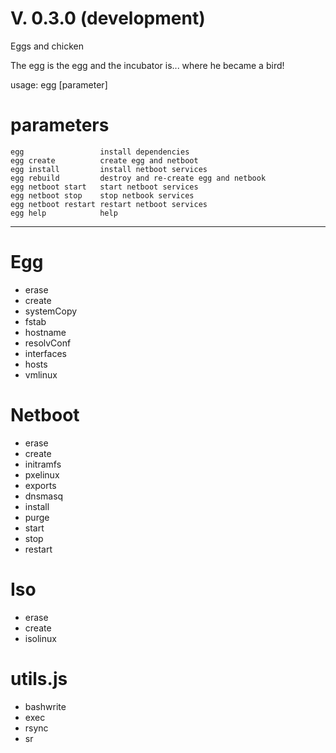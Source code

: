 # V. 0.3.0 (development)

Eggs and chicken

The egg is the egg and the incubator is... where he became a bird!

usage: egg [parameter]

# parameters
```
egg                 install dependencies
egg create          create egg and netboot
egg install         install netboot services
egg rebuild         destroy and re-create egg and netbook
egg netboot start   start netboot services
egg netboot stop    stop netbook services
egg netboot restart restart netboot services
egg help            help
```
---
# Egg
* erase
* create
* systemCopy
* fstab
* hostname
* resolvConf
* interfaces
* hosts
* vmlinux

# Netboot
* erase
* create
* initramfs
* pxelinux
* exports
* dnsmasq
* install
* purge
* start
* stop
* restart


# Iso
* erase
* create
* isolinux

# utils.js
* bashwrite
* exec
* rsync
* sr
